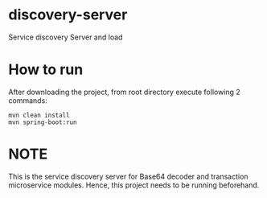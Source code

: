 # discovery-server
Service discovery Server and load 

# How to run
After downloading the project, from root directory execute following 2 commands:
	
	mvn clean install
	mvn spring-boot:run

# NOTE
This is the service discovery server for Base64 decoder and transaction microservice modules. Hence, this project needs to be running beforehand.
